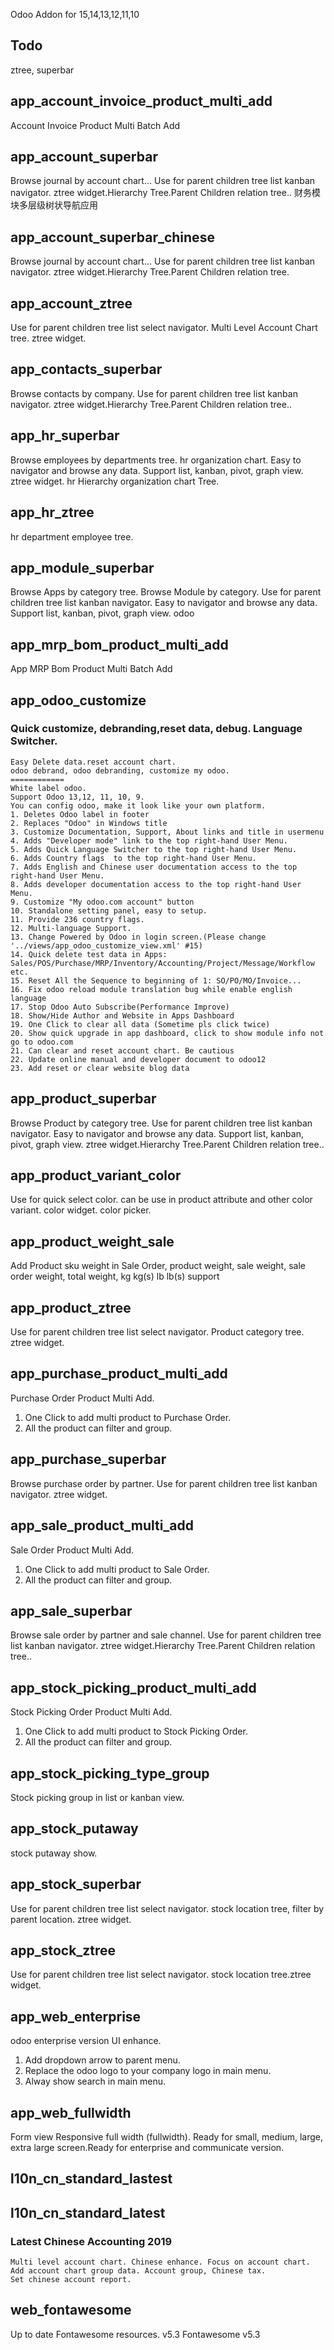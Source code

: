 Odoo Addon for 15,14,13,12,11,10

## Todo
ztree, superbar

## app_account_invoice_product_multi_add
Account Invoice Product Multi Batch Add


## app_account_superbar
Browse journal by account chart... Use for parent children tree list kanban navigator. 
ztree widget.Hierarchy Tree.Parent Children relation tree..
财务模块多层级树状导航应用

## app_account_superbar_chinese
Browse journal by account chart... Use for parent children tree list kanban navigator. 
    ztree widget.Hierarchy Tree.Parent Children relation tree.


## app_account_ztree
Use for parent children tree list select navigator. Multi Level Account Chart tree. ztree widget.

## app_contacts_superbar
Browse contacts by company. Use for parent children tree list kanban navigator. 
ztree widget.Hierarchy Tree.Parent Children relation tree..

## app_hr_superbar
Browse employees by departments tree. hr organization chart. 
Easy to navigator and browse any data. Support list, kanban, pivot, graph view. 
ztree widget. hr Hierarchy organization chart Tree.

## app_hr_ztree
hr department employee tree.

## app_module_superbar
Browse Apps by category tree. Browse Module by category. Use for parent children tree list kanban navigator. 
Easy to navigator and browse any data. Support list, kanban, pivot, graph view. 
odoo

## app_mrp_bom_product_multi_add
App MRP Bom Product Multi Batch Add

## app_odoo_customize
### Quick customize, debranding,reset data, debug. Language Switcher. 
    Easy Delete data.reset account chart.
    odoo debrand, odoo debranding, customize my odoo. 
    ============
    White label odoo.
    Support Odoo 13,12, 11, 10, 9.
    You can config odoo, make it look like your own platform.
    1. Deletes Odoo label in footer
    2. Replaces "Odoo" in Windows title
    3. Customize Documentation, Support, About links and title in usermenu
    4. Adds "Developer mode" link to the top right-hand User Menu.
    5. Adds Quick Language Switcher to the top right-hand User Menu.
    6. Adds Country flags  to the top right-hand User Menu.
    7. Adds English and Chinese user documentation access to the top right-hand User Menu.
    8. Adds developer documentation access to the top right-hand User Menu.
    9. Customize "My odoo.com account" button
    10. Standalone setting panel, easy to setup.
    11. Provide 236 country flags.
    12. Multi-language Support.
    13. Change Powered by Odoo in login screen.(Please change '../views/app_odoo_customize_view.xml' #15)
    14. Quick delete test data in Apps: Sales/POS/Purchase/MRP/Inventory/Accounting/Project/Message/Workflow etc.
    15. Reset All the Sequence to beginning of 1: SO/PO/MO/Invoice...
    16. Fix odoo reload module translation bug while enable english language
    17. Stop Odoo Auto Subscribe(Performance Improve)
    18. Show/Hide Author and Website in Apps Dashboard
    19. One Click to clear all data (Sometime pls click twice)
    20. Show quick upgrade in app dashboard, click to show module info not go to odoo.com
    21. Can clear and reset account chart. Be cautious
    22. Update online manual and developer document to odoo12
    23. Add reset or clear website blog data
    
## app_product_superbar
Browse Product by category tree. Use for parent children tree list kanban navigator. 
Easy to navigator and browse any data. Support list, kanban, pivot, graph view. 
ztree widget.Hierarchy Tree.Parent Children relation tree..

## app_product_variant_color
Use for quick select color. can be use in product attribute and other color variant. color widget. color picker.

## app_product_weight_sale
Add Product sku weight in Sale Order, product weight, sale weight, sale order weight, total weight, kg kg(s) lb lb(s) support

## app_product_ztree
Use for parent children tree list select navigator. Product category tree.
ztree widget.

## app_purchase_product_multi_add
Purchase Order Product Multi Add. 
1. One Click to add multi product to Purchase Order.
2. All the product can filter and group.

## app_purchase_superbar
Browse purchase order by partner. Use for parent children tree list kanban navigator. ztree widget.

## app_sale_product_multi_add
Sale Order Product Multi Add. 
1. One Click to add multi product to Sale Order.
2. All the product can filter and group.

## app_sale_superbar
Browse sale order by partner and sale channel. Use for parent children tree list kanban navigator. 
ztree widget.Hierarchy Tree.Parent Children relation tree..

## app_stock_picking_product_multi_add
Stock Picking Order Product Multi Add. 
1. One Click to add multi product to Stock Picking Order.
2. All the product can filter and group.

## app_stock_picking_type_group
Stock picking group in list or kanban view.

## app_stock_putaway
stock putaway show.

## app_stock_superbar
Use for parent children tree list select navigator. stock location tree, filter by parent location. ztree widget.

## app_stock_ztree
Use for parent children tree list select navigator. stock location tree.ztree widget.

## app_web_enterprise
odoo enterprise version UI enhance.
1. Add dropdown arrow to parent menu.
2. Replace the odoo logo to your company logo in main menu.
3. Alway show search in main menu.

## app_web_fullwidth
Form view Responsive full width (fullwidth). Ready for small, medium, large, extra large screen.Ready for enterprise and communicate version.

## l10n_cn_standard_lastest

## l10n_cn_standard_latest

### Latest Chinese Accounting 2019
    Multi level account chart. Chinese enhance. Focus on account chart.
    Add account chart group data. Account group, Chinese tax.
    Set chinese account report. 
## web_fontawesome
Up to date Fontawesome resources. v5.3
Fontawesome v5.3
